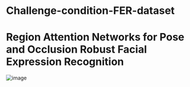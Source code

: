 # Challenge-condition-FER-dataset
# Region Attention Networks for Pose and Occlusion Robust Facial Expression Recognition

![image](https://github.com/kaiwang960112/Challenge-condition-FER-dataset/raw/master/figs/w_o_pbl.png)
